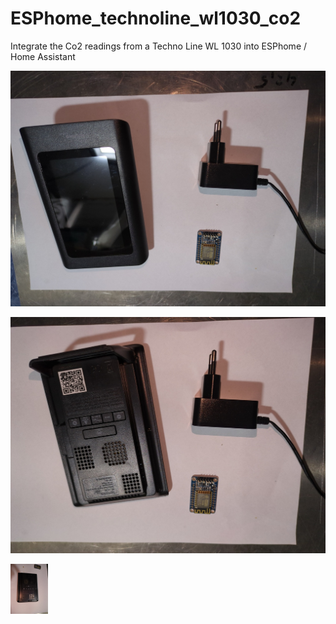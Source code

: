 # ESPhome_technoline_wl1030_co2
Integrate the Co2 readings from a Techno Line WL 1030 into ESPhome / Home Assistant


![](images/IMG_20240324_130715_167.jpg?raw=true)




![Se.](/images/IMG_20240324_130721_264.jpg)

<div style="width:60px ; height:60px">
	<img src="/images/IMG_20240324_131228_758.jpg">
</div>
